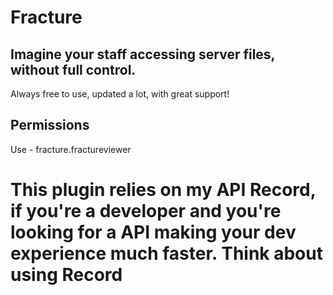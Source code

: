 # Fracture
## Imagine your staff accessing server files, without full control.

Always free to use, updated a lot, with great support!


## Permissions
Use - fracture.fractureviewer



# This plugin relies on my API Record, if you're a developer and you're looking for a API making your dev experience much faster. Think about using Record
